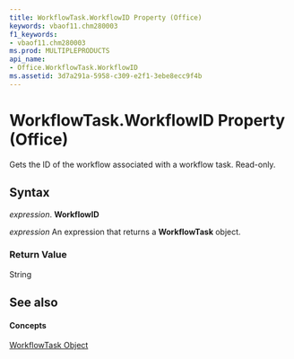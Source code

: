 ```yaml
---
title: WorkflowTask.WorkflowID Property (Office)
keywords: vbaof11.chm280003
f1_keywords:
- vbaof11.chm280003
ms.prod: MULTIPLEPRODUCTS
api_name:
- Office.WorkflowTask.WorkflowID
ms.assetid: 3d7a291a-5958-c309-e2f1-3ebe8ecc9f4b
---
```



# WorkflowTask.WorkflowID Property (Office)

Gets the ID of the workflow associated with a workflow task. Read-only.


## Syntax

 _expression_. **WorkflowID**

 _expression_ An expression that returns a **WorkflowTask** object.


### Return Value

String


## See also


#### Concepts


[WorkflowTask Object](workflowtask-object-office.md)

